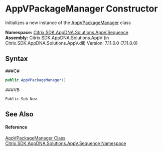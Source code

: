 # AppVPackageManager Constructor 
 

Initializes a new instance of the <a href="T_Citrix_SDK_AppDNA_Solutions_AppV_Sequence_AppVPackageManager">AppVPackageManager</a> class

**Namespace:**&nbsp;<a href="N_Citrix_SDK_AppDNA_Solutions_AppV_Sequence">Citrix.SDK.AppDNA.Solutions.AppV.Sequence</a><br />**Assembly:**&nbsp;Citrix.SDK.AppDNA.Solutions.AppV (in Citrix.SDK.AppDNA.Solutions.AppV.dll) Version: 7.11.0.0 (7.11.0.0)

## Syntax

###C#
```csharp
public AppVPackageManager()
```

###VB
```vbnet
Public Sub New
```


## See Also


#### Reference
<a href="T_Citrix_SDK_AppDNA_Solutions_AppV_Sequence_AppVPackageManager">AppVPackageManager Class</a><br /><a href="N_Citrix_SDK_AppDNA_Solutions_AppV_Sequence">Citrix.SDK.AppDNA.Solutions.AppV.Sequence Namespace</a><br />